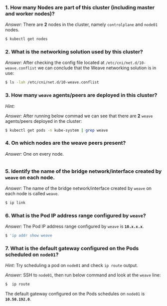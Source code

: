 ### 1. How many Nodes are part of this cluster (including master and worker nodes)?

*Answer:* There are **2** nodes in the cluster, namely `controlplane` and `node01` nodes.

```bash
$ kubectl get nodes
```

### 2. What is the networking solution used by this cluster?

*Answer:* After checking the config file located at `/etc/cni/net.d/10-weave.conflist` we can conclude that the Weave networking solution is in use:

```bash
$ ls -lah /etc/cni/net.d/10-weave.conflist
```

### 3. How many `weave` agents/peers are deployed in this cluster?

*Hint:*

*Answer:* After running below commad we can see that there are **2** `weave` agents/peers deployed in the cluster:

```bash
$ kubectl get pods -n kube-system | grep weave 
```

### 4. On which nodes are the weave peers present?

*Answer:* One on every node.

```bash

```

### 5. Identify the name of the bridge network/interface created by `weave` on each node.

*Answer:* The name of the bridge network/interface created by `weave` on each node is called `weave`.

```bash
$ ip link
```

### 6. What is the Pod IP address range configured by `weave`?

*Answer:* The Pod IP address range configured by `weave` is **`10.x.x.x`**.

```bash
$ 'ip addr show weave
```

### 7. What is the default gateway configured on the Pods scheduled on `node01`?

*Hint:* Try scheduling a pod on `node01` and check `ip route` output.

*Answer:* SSH to `node01`, then run below command and look at the `weave` line:

```bash
$  ip route
```

The default gateway configured on the Pods schedules on `node01` is **`10.50.192.0`**.

